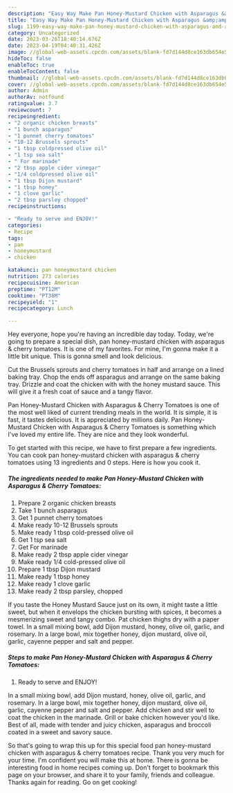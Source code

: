 ```yaml
---
description: "Easy Way Make Pan Honey-Mustard Chicken with Asparagus &amp;amp; Cherry Tomatoes yang Delicious"
title: "Easy Way Make Pan Honey-Mustard Chicken with Asparagus &amp;amp; Cherry Tomatoes yang Delicious"
slug: 1199-easy-way-make-pan-honey-mustard-chicken-with-asparagus-and-amp-cherry-tomatoes-yang-delicious
category: Uncategorized
date: 2023-03-26T18:40:14.676Z
date: 2023-04-19T04:40:31.426Z
image: //global-web-assets.cpcdn.com/assets/blank-fd7d144d8ce163db654e5a02c40b08a2775adb7897d16e4062681dc7e1b2800f.png
hideToc: false
enableToc: true
enableTocContent: false
thumbnail: //global-web-assets.cpcdn.com/assets/blank-fd7d144d8ce163db654e5a02c40b08a2775adb7897d16e4062681dc7e1b2800f.png
cover: //global-web-assets.cpcdn.com/assets/blank-fd7d144d8ce163db654e5a02c40b08a2775adb7897d16e4062681dc7e1b2800f.png
author: Admin
authorAv: notfound
ratingvalue: 3.7
reviewcount: 7
recipeingredient:
- "2 organic chicken breasts"
- "1 bunch asparagus"
- "1 punnet cherry tomatoes"
- "10-12 Brussels sprouts"
- "1 tbsp coldpressed olive oil"
- "1 tsp sea salt"
- " For marinade"
- "2 tbsp apple cider vinegar"
- "1/4 coldpressed olive oil"
- "1 tbsp Dijon mustard"
- "1 tbsp honey"
- "1 clove garlic"
- "2 tbsp parsley chopped"
recipeinstructions:

- "Ready to serve and ENJOY!"
categories:
- Recipe
tags:
- pan
- honeymustard
- chicken

katakunci: pan honeymustard chicken 
nutrition: 273 calories
recipecuisine: American
preptime: "PT12M"
cooktime: "PT38M"
recipeyield: "1"
recipecategory: Lunch

---
```



Hey everyone, hope you're having an incredible day today. Today, we're going to prepare a special dish, pan honey-mustard chicken with asparagus &amp; cherry tomatoes. It is one of my favorites. For mine, I'm gonna make it a little bit unique. This is gonna smell and look delicious.

Cut the Brussels sprouts and cherry tomatoes in half and arrange on a lined baking tray. Chop the ends off asparagus and arrange on the same baking tray. Drizzle and coat the chicken with with the honey mustard sauce. This will give it a fresh coat of sauce and a tangy flavor.

Pan Honey-Mustard Chicken with Asparagus &amp; Cherry Tomatoes is one of the most well liked of current trending meals in the world. It is simple, it is fast, it tastes delicious. It is appreciated by millions daily. Pan Honey-Mustard Chicken with Asparagus &amp; Cherry Tomatoes is something which I've loved my entire life. They are nice and they look wonderful.


To get started with this recipe, we have to first prepare a few ingredients. You can cook pan honey-mustard chicken with asparagus &amp; cherry tomatoes using 13 ingredients and 0 steps. Here is how you cook it.

<!--inarticleads1-->

##### The ingredients needed to make Pan Honey-Mustard Chicken with Asparagus &amp; Cherry Tomatoes:

1. Prepare 2 organic chicken breasts
1. Take 1 bunch asparagus
1. Get 1 punnet cherry tomatoes
1. Make ready 10-12 Brussels sprouts
1. Make ready 1 tbsp cold-pressed olive oil
1. Get 1 tsp sea salt
1. Get  For marinade
1. Make ready 2 tbsp apple cider vinegar
1. Make ready 1/4 cold-pressed olive oil
1. Prepare 1 tbsp Dijon mustard
1. Make ready 1 tbsp honey
1. Make ready 1 clove garlic
1. Make ready 2 tbsp parsley, chopped


If you taste the Honey Mustard Sauce just on its own, it might taste a little sweet, but when it envelops the chicken bursting with spices, it becomes a mesmerizing sweet and tangy combo. Pat chicken thighs dry with a paper towel. In a small mixing bowl, add Dijon mustard, honey, olive oil, garlic, and rosemary. In a large bowl, mix together honey, dijon mustard, olive oil, garlic, cayenne pepper and salt and pepper. 

<!--inarticleads2-->

##### Steps to make Pan Honey-Mustard Chicken with Asparagus &amp; Cherry Tomatoes:


1. Ready to serve and ENJOY!

In a small mixing bowl, add Dijon mustard, honey, olive oil, garlic, and rosemary. In a large bowl, mix together honey, dijon mustard, olive oil, garlic, cayenne pepper and salt and pepper. Add chicken and stir well to coat the chicken in the marinade. Grill or bake chicken however you&#39;d like. Best of all, made with tender and juicy chicken, asparagus and broccoli coated in a sweet and savory sauce. 

So that's going to wrap this up for this special food pan honey-mustard chicken with asparagus &amp; cherry tomatoes recipe. Thank you very much for your time. I'm confident you will make this at home. There is gonna be interesting food in home recipes coming up. Don't forget to bookmark this page on your browser, and share it to your family, friends and colleague. Thanks again for reading. Go on get cooking!
